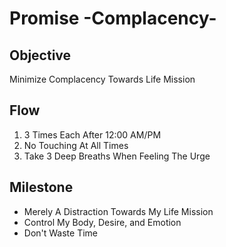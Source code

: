 # Promise -Complacency-

## Objective

Minimize Complacency Towards Life Mission

## Flow

1. 3 Times Each After 12:00 AM/PM
2. No Touching At All Times
3. Take 3 Deep Breaths When Feeling The Urge

## Milestone

- Merely A Distraction Towards My Life Mission
- Control My Body, Desire, and Emotion
- Don't Waste Time
